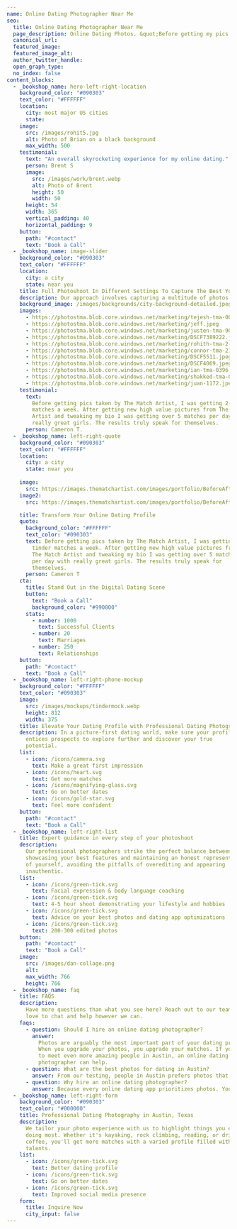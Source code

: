 ```yaml
---
name: Online Dating Photographer Near Me
seo:
  title: Online Dating Photographer Near Me
  page_description: Online Dating Photos. &quot;Before getting my pics taken by The Match Artist, I was getting 2-3 matches a week. Now I get 30+ matches every week!
  canonical_url:
  featured_image:
  featured_image_alt:
  author_twitter_handle:
  open_graph_type:
  no_index: false
content_blocks:
  - _bookshop_name: hero-left-right-location
    background_color: "#090303"
    text_color: "#FFFFFF"
    location:
      city: most major US cities
      state:
    image:
      src: /images/rohit5.jpg
      alt: Photo of Brian on a black background
      max_width: 500
    testimonial:
      text: "An overall skyrocketing experience for my online dating."
      person: Brent S
      image:
        src: /images/work/brent.webp
        alt: Photo of Brent
        height: 50
        width: 50
      height: 54
      width: 365
      vertical_padding: 40
      horizontal_padding: 9
    button:
      path: "#contact"
      text: "Book a Call"
  - _bookshop_name: image-slider
    background_color: "#090303"
    text_color: "#FFFFFF"
    location:
      city: a city
      state: near you
    title: Full Photoshoot In Different Settings To Capture The Best You
    description: Our approach involves capturing a multitude of photos to ensure we curate a selection that shows your personality, helping you stand out on dating platforms.
    background_image: /images/backgrounds/city-background-detailed.jpeg
    images:
      - https://photostma.blob.core.windows.net/marketing/tejesh-tma-0033.jpeg
      - https://photostma.blob.core.windows.net/marketing/jeff.jpeg
      - https://photostma.blob.core.windows.net/marketing/justen-tma-9079.jpeg
      - https://photostma.blob.core.windows.net/marketing/DSCF7389222.jpeg
      - https://photostma.blob.core.windows.net/marketing/rohith-tma-2-191.jpeg
      - https://photostma.blob.core.windows.net/marketing/connor-tma-210.jpeg
      - https://photostma.blob.core.windows.net/marketing/DSCF5511.jpeg
      - https://photostma.blob.core.windows.net/marketing/DSCF4069.jpeg
      - https://photostma.blob.core.windows.net/marketing/ian-tma-0396.jpeg
      - https://photostma.blob.core.windows.net/marketing/shakked-tma-06.jpeg
      - https://photostma.blob.core.windows.net/marketing/juan-1172.jpeg
    testimonial:
      text:
        Before getting pics taken by The Match Artist, I was getting 2-3 tinder
        matches a week. After getting new high value pictures from The Match
        Artist and tweaking my bio I was getting over 5 matches per day with
        really great girls. The results truly speak for themselves.
      person: Cameron T.
  - _bookshop_name: left-right-quote
    background_color: "#090303"
    text_color: "#FFFFFF"
    location:
      city: a city
      state: near you
    
    image:
      src: https://images.thematchartist.com/images/portfolio/BeforeAfter/richard-before.jpg
    image2:
      src: https://images.thematchartist.com/images/portfolio/BeforeAfter/richard-after.jpg

    title: Transform Your Online Dating Profile
    quote:
      background_color: "#FFFFFF"
      text_color: "#090303"
      text: Before getting pics taken by The Match Artist, I was getting 2-3
        tinder matches a week. After getting new high value pictures from
        The Match Artist and tweaking my bio I was getting over 5 matches
        per day with really great girls. The results truly speak for
        themselves.
      person: Cameron T
    cta:
      title: Stand Out in the Digital Dating Scene
      button:
        text: "Book a Call"
        background_color: "#990800"
      stats:
        - number: 1000
          text: Successful Clients
        - number: 20
          text: Marriages
        - number: 250
          text: Relationships
    button:
      path: "#contact"
      text: "Book a Call"
  - _bookshop_name: left-right-phone-mockup
    background_color: "#FFFFFF"
    text_color: "#090303"
    image:
      src: /images/mockups/tindermock.webp
      height: 812
      width: 375
    title: Elevate Your Dating Profile with Professional Dating Photography
    description: In a picture-first dating world, make sure your profile photo
      entices prospects to explore further and discover your true
      potential.
    list:
      - icon: /icons/camera.svg
        text: Make a great first impression
      - icon: /icons/heart.svg
        text: Get more matches
      - icon: /icons/magnifying-glass.svg
        text: Go on better dates
      - icon: /icons/gold-star.svg
        text: Feel more confident
    button:
      path: "#contact"
      text: "Book a Call"
  - _bookshop_name: left-right-list
    title: Expert guidance in every step of your photoshoot
    description:
      Our professional photographers strike the perfect balance between
      showcasing your best features and maintaining an honest representation
      of yourself, avoiding the pitfalls of overediting and appearing
      inauthentic.
    list:
      - icon: /icons/green-tick.svg
        text: Facial expression & body language coaching
      - icon: /icons/green-tick.svg
        text: 4-5 hour shoot demonstrating your lifestyle and hobbies
      - icon: /icons/green-tick.svg
        text: Advice on your best photos and dating app optimizations
      - icon: /icons/green-tick.svg
        text: 200-300 edited photos
    button:
      path: "#contact"
      text: "Book a Call"
    image:
      src: /images/dan-collage.png
      alt:
      max_width: 766
      height: 766
  - _bookshop_name: faq
    title: FAQS
    description:
      Have more questions than what you see here? Reach out to our team—we'd
      love to chat and help however we can.
    faqs:
      - question: Should I hire an online dating photographer?
        answer:
          Photos are arguably the most important part of your dating profile.
          When you upgrade your photos, you upgrade your matches. If you want
          to meet even more amazing people in Austin, an online dating
          photographer can help.
      - question: What are the best photos for dating in Austin?
        answer: From our testing, people in Austin prefers photos that are authentic. This means no professional studio photos which have obviously been posed and edited. Instead, your photos should be taken outdoors in natural light, and they should focus on your charm, personality and confidence.
      - question: Why hire an online dating photographer?
        answer: Because every online dating app prioritizes photos. You could look like Brad Pitt in real life, but if your photos suck and people can't see that - then you're not going to be matching with many people. Most people don't have great photos. So we scrap together whatever old photos we can find, add in a few bathroom selfies and hope for the best. We know these awkward photos don't do us justice, but it's all we have. An online dating photographer will help showcase all your best features. They'll highlight your charisma, charm and confidence. The'll find all your best angles, help you look natural and deliver stunning photos that will stop people in their tracks.
  - _bookshop_name: left-right-form
    background_color: "#090303"
    text_color: "#000000"
    title: Professional Dating Photography in Austin, Texas
    description:
      We tailor your photo experience with us to highlight things you enjoy
      doing most. Whether it's kayaking, rock climbing, reading, or drinking
      coffee, you'll get more matches with a varied profile filled with your
      talents.
    list:
      - icon: /icons/green-tick.svg
        text: Better dating profile
      - icon: /icons/green-tick.svg
        text: Go on better dates
      - icon: /icons/green-tick.svg
        text: Improved social media presence
    form:
      title: Inquire Now
      city_input: false
---
```

